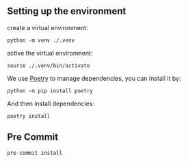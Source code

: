 ## Setting up the environment

create a virtual environment:

```shell
python -m venv ./.venv
```

active the virtual environment:

```shell
source ./.venv/bin/activate
```

We use [Poetry](https://python-poetry.org/) to manage dependencies, you can install it by:

```shell
python -m pip install poetry 
```

And then install dependencies:

```shell
poetry install
```

## Pre Commit

```shell
pre-commit install
```